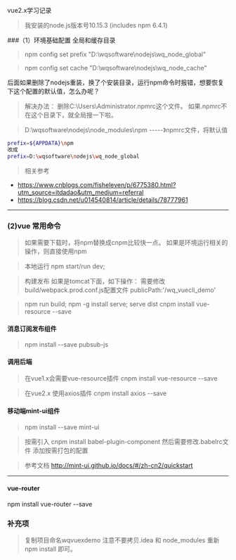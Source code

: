 vue2.x学习记录

> 我安装的node.js版本号10.15.3 (includes npm 6.4.1)



###（1）环境基础配置 全局和缓存目录
> npm config set prefix "D:\wqsoftware\nodejs\wq_node_global"

> npm config set cache "D:\wqsoftware\nodejs\wq_node_cache"

后面如果删除了nodejs重装，换了个安装目录，运行npm命令时报错，想要恢复下这个配置的默认值，怎么办呢？
> 解决办法：
删除C:\Users\Administrator.npmrc这个文件。
如果.npmrc不在这个目录下，就全局搜一下啦。

> D:\wqsoftware\nodejs\node_modules\npm -----》npmrc文件，将默认值

```bash
prefix=${APPDATA}\npm
改成
prefix=D:\wqsoftware\nodejs\wq_node_global
```

> 相关参考
- https://www.cnblogs.com/fisheleven/p/6775380.html?utm_source=itdadao&utm_medium=referral
- https://blog.csdn.net/u014540814/article/details/78777961


<hr>

### (2)vue 常用命令

>  如果需要下载时，将npm替换成cnpm比较快一点。 如果是环境运行相关的操作，则直接使用npm

> 本地运行 npm start/run dev;

> 构建发布 如果是tomcat下面，如下操作：
需要修改build/webpack.prod.conf.js配置文件  publicPath:'/wq_vuecli_demo'

> npm run build;
npm -g install serve;
serve dist
cnpm install vue-resource --save

#### 消息订阅发布组件
> npm install --save pubsub-js

#### 调用后端 
> 在vue1.x会需要vue-resource插件 cnpm install vue-resource --save

> 在vue2.x 使用axios插件 cnpm install axios --save

#### 移动端mint-ui组件
> npm install --save mint-ui

> 按需引入 cnpm install babel-plugin-component  然后需要修改.babelrc文件   添加按需打包的配置


> 参考文档
http://mint-ui.github.io/docs/#/zh-cn2/quickstart
<hr>

#### vue-router
npm install vue-router --save


### 补充项
> 复制项目命名wqvuexdemo 注意不要拷贝.idea 和 node_modules
重新npm install 即可。
